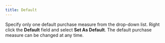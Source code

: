 ```yaml
---
title: Default
---
```



Specify only one default purchase measure from the drop-down list. Right  click the **Default** field and select  **Set As Default**. The default purchase  measure can be changed at any time.
